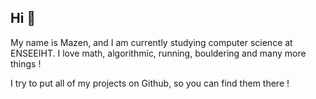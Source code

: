 ## Hi 👋

My name is Mazen, and I am currently studying computer science at ENSEEIHT.
I love math, algorithmic, running, bouldering and many more things !

I try to put all of my projects on Github, so you can find them there !
